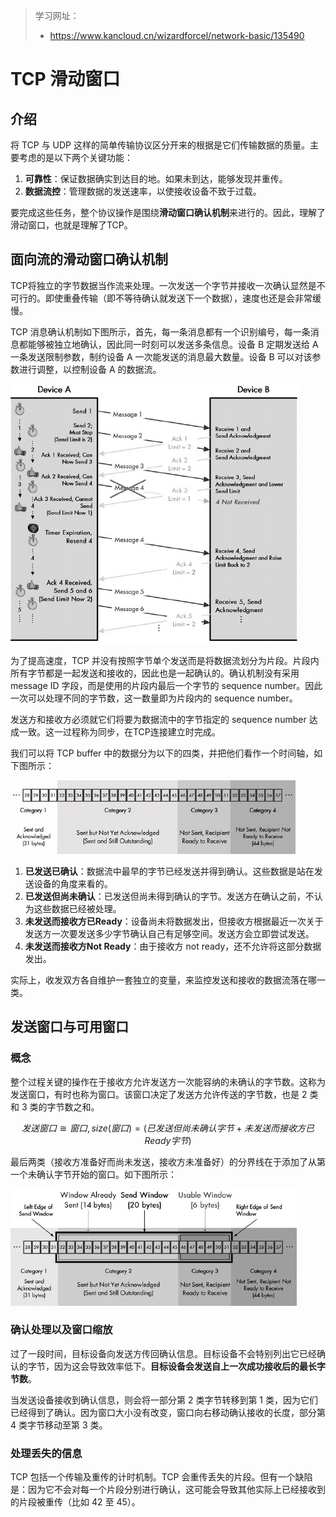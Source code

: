 > 学习网址：
>
> - https://www.kancloud.cn/wizardforcel/network-basic/135490

# TCP 滑动窗口

## 介绍

将 TCP 与 UDP 这样的简单传输协议区分开来的根据是它们传输数据的质量。主要考虑的是以下两个关键功能：

1. **可靠性**：保证数据确实到达目的地。如果未到达，能够发现并重传。
2. **数据流控**：管理数据的发送速率，以使接收设备不致于过载。

要完成这些任务，整个协议操作是围绕**滑动窗口确认机制**来进行的。因此，理解了滑动窗口，也就是理解了TCP。

## 面向流的滑动窗口确认机制

TCP将独立的字节数据当作流来处理。一次发送一个字节并接收一次确认显然是不可行的。即使重叠传输（即不等待确认就发送下一个数据），速度也还是会非常缓慢。

TCP 消息确认机制如下图所示，首先，每一条消息都有一个识别编号，每一条消息都能够被独立地确认，因此同一时刻可以发送多条信息。设备 B 定期发送给 A 一条发送限制参数，制约设备 A 一次能发送的消息最大数量。设备 B 可以对该参数进行调整，以控制设备 A 的数据流。

![](./TCP002.jpg)

为了提高速度，TCP 并没有按照字节单个发送而是将数据流划分为片段。片段内所有字节都是一起发送和接收的，因此也是一起确认的。确认机制没有采用 message ID 字段，而是使用的片段内最后一个字节的 sequence number。因此一次可以处理不同的字节数，这一数量即为片段内的 sequence number。

发送方和接收方必须就它们将要为数据流中的字节指定的 sequence number 达成一致。这一过程称为同步，在TCP连接建立时完成。



我们可以将 TCP buffer 中的数据分为以下的四类，并把他们看作一个时间轴，如下图所示：

![](./TCP003.jpg)

1. **已发送已确认**：数据流中最早的字节已经发送并得到确认。这些数据是站在发送设备的角度来看的。
2. **已发送但尚未确认**：已发送但尚未得到确认的字节。发送方在确认之前，不认为这些数据已经被处理。
3. **未发送而接收方已Ready**：设备尚未将数据发出，但接收方根据最近一次关于发送方一次要发送多少字节确认自己有足够空间。发送方会立即尝试发送。
4. **未发送而接收方Not Ready**：由于接收方 not ready，还不允许将这部分数据发出。

实际上，收发双方各自维护一套独立的变量，来监控发送和接收的数据流落在哪一类。

## 发送窗口与可用窗口

### 概念

整个过程关键的操作在于接收方允许发送方一次能容纳的未确认的字节数。这称为发送窗口，有时也称为窗口。该窗口决定了发送方允许传送的字节数，也是 2 类和 3 类的字节数之和。

$$发送窗口 \cong 窗口, size(窗口) = (已发送但尚未确认字节 + 未发送而接收方已 Ready 字节)$$

最后两类（接收方准备好而尚未发送，接收方未准备好）的分界线在于添加了从第一个未确认字节开始的窗口。如下图所示：

![](./TCP004.jpg)

### 确认处理以及窗口缩放

过了一段时间，目标设备向发送方传回确认信息。目标设备不会特别列出它已经确认的字节，因为这会导致效率低下。**目标设备会发送自上一次成功接收后的最长字节数**。

当发送设备接收到确认信息，则会将一部分第 2 类字节转移到第 1 类，因为它们已经得到了确认。因为窗口大小没有改变，窗口向右移动确认接收的长度，部分第 4 类字节移动至第 3 类。

### 处理丢失的信息

TCP 包括一个传输及重传的计时机制。TCP 会重传丢失的片段。但有一个缺陷是：因为它不会对每一个片段分别进行确认，这可能会导致其他实际上已经接收到的片段被重传（比如 42 至 45）。